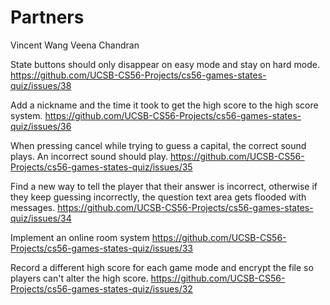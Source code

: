 # Partners
Vincent Wang
Veena Chandran

State buttons should only disappear on easy mode and stay on hard mode.
https://github.com/UCSB-CS56-Projects/cs56-games-states-quiz/issues/38

Add a nickname and the time it took to get the high score to the high score system.
https://github.com/UCSB-CS56-Projects/cs56-games-states-quiz/issues/36

When pressing cancel while trying to guess a capital, the correct sound plays. An incorrect sound should play.
https://github.com/UCSB-CS56-Projects/cs56-games-states-quiz/issues/35


Find a new way to tell the player that their answer is incorrect, otherwise if they keep guessing incorrectly, the question text area gets flooded with messages.
https://github.com/UCSB-CS56-Projects/cs56-games-states-quiz/issues/34

Implement an online room system
https://github.com/UCSB-CS56-Projects/cs56-games-states-quiz/issues/33

Record a different high score for each game mode and encrypt the file so players can't alter the high score.
https://github.com/UCSB-CS56-Projects/cs56-games-states-quiz/issues/32